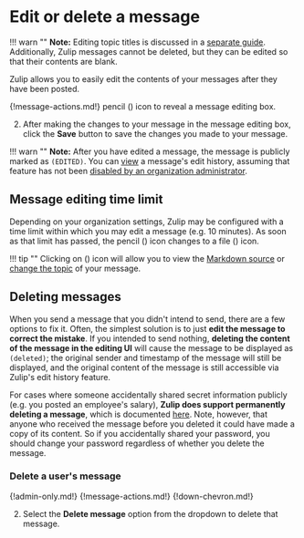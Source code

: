 # Edit or delete a message

!!! warn ""
    **Note:** Editing topic titles is discussed in a
    [separate guide](/help/change-the-topic-of-a-message). Additionally, Zulip
    messages cannot be deleted, but they can be edited so that their contents
    are blank.

Zulip allows you to easily edit the contents of your messages after they have
been posted.

{!message-actions.md!} pencil (<i class="icon-vector-pencil"></i>) icon
to reveal a message editing box.

2. After making the changes to your message in the message editing box, click
the **Save** button to save the changes you made to your message.

!!! warn ""
    **Note:** After you have edited a message, the message is publicly marked as
    `(EDITED)`. You can [view](/help/view-a-messages-edit-history) a message's
    edit history, assuming that feature has not been
    [disabled by an organization administrator](/help/disable-message-edit-history).

## Message editing time limit

Depending on your organization settings, Zulip may be configured with a time
limit within which you may edit a message (e.g. 10 minutes). As soon as that
limit has passed, the pencil (<i class="icon-vector-pencil"></i>) icon
changes to a file (<i class="icon-vector-file-text-alt"></i>) icon.

!!! tip ""
    Clicking on (<i class="icon-vector-file-text-alt"></i>) icon will allow you to
    view the [Markdown source](/help/view-the-markdown-source-of-a-message) or
    [change the topic](/help/change-the-topic-of-a-message) of your message.

## Deleting messages

When you send a message that you didn't intend to send, there are a few options
to fix it. Often, the simplest solution is to just **edit the message to
correct the mistake**. If you intended to send nothing, **deleting the content of the message in the editing UI**
will cause the message to be displayed as `(deleted)`; the original sender
and timestamp of the message will still be displayed, and the original content
of the message is still accessible via Zulip's edit history feature.

For cases where someone accidentally shared secret information publicly (e.g.
you posted an employee's salary), **Zulip does support permanently
deleting a message**, which is documented [here](/help/delete-a-message).
Note, however, that anyone who received the message before you deleted it
could have made a copy of its content. So if you accidentally shared your password,
you should change your password regardless of whether you delete the message.

### Delete a user's message

{!admin-only.md!}
{!message-actions.md!}
{!down-chevron.md!}

2. Select the **Delete message** option from the dropdown to delete that message.
